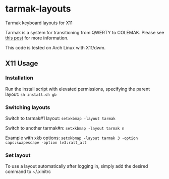 # tarmak-layouts
Tarmak keyboard layouts for X11

Tarmak is a system for transitioning from QWERTY to COLEMAK. Please see [this post](https://forum.colemak.com/topic/1858-learn-colemak-in-steps-with-the-tarmak-layouts/) for more information.

This code is tested on Arch Linux with X11/dwm.

## X11 Usage 
### Installation
Run the install script with elevated permissions, specifying the parent layout:
`sh install.sh gb`

### Switching layouts
Switch to tarmak#1 layout:
`setxkbmap -layout tarmak`

Switch to another tarmak#n:
`setxkbmap -layout tarmak n`

Example with xkb options:
`setxkbmap -layout tarmak 3 -option caps:swapescape -option lv3:ralt_alt`

### Set layout
To use a layout automatically after logging in, simply add the desired command to ~/.xinitrc
